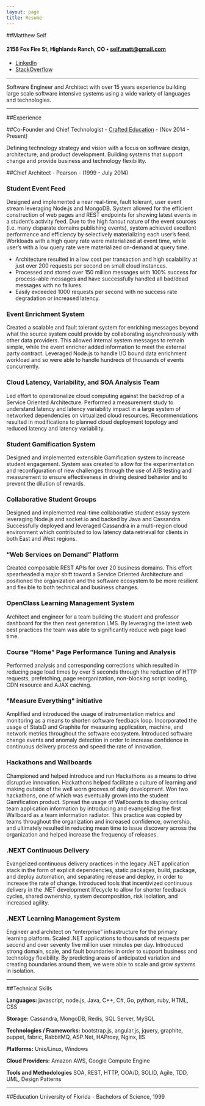 ```yaml
---
layout: page
title: Resume
---
```


##Matthew Self

#### 2158 Fox Fire St, Highlands Ranch, CO • self.matt@gmail.com

* [LinkedIn](http://www.linkedin.com/pub/matt-self/1/961/503)
* [StackOverflow](http://stackoverflow.com/users/1442914/matt-self)


---
<div class="message">
  Software Engineer and Architect with over 15 years experience building large scale software intensive systems using a wide variety of languages and technologies.
</div>

---

##Experience

##Co-Founder and Chief Technologist - [Crafted Education](http://crafted.education) - (Nov 2014 - Present)

Defining technology strategy and vision with a focus on software design, architecture, and product development.  Building systems that support change and provide business and technology flexibility.

##Chief Architect - Pearson - (1999 - July 2014)

### Student Event Feed
Designed and implemented a near real-time, fault tolerant, user event stream leveraging Node.js and MongoDB. System allowed for the efficient construction of web pages and REST endpoints for showing latest events in a student’s activity feed. Due to the high fanout nature of the event sources (i.e. many disparate domains publishing events), system achieved excellent performance and efficiency by selectively materializing each user’s feed. Workloads with a high query rate were materialized at event time, while user’s with a low query rate were materialized on-demand at query time.

* Architecture resulted in a low cost per transaction and high scalability at just over 200 requests per second on small cloud instances.
* Processed and stored over 150 million messages with 100% success for process-able messages and have successfully handled all bad/dead messages with no failures.
* Easily exceeded 1000 requests per second with no success rate degradation or increased latency.

### Event Enrichment System
Created a scalable and fault tolerant system for enriching messages beyond what the source system could provide by collaborating asynchronously with other data providers. This allowed internal system messages to remain simple, while the event enricher added information to meet the external party contract. Leveraged Node.js to handle I/O bound data enrichment workload and so were able to handle hundreds of thousands of events concurrently.

### Cloud Latency, Variability, and SOA Analysis Team
Led effort to operationalize cloud computing against the backdrop of a Service Oriented Architecture. Performed a measurement study to understand latency and latency variability impact in a large system of networked dependencies on virtualized cloud resources. Recommendations resulted in modifications to planned cloud deployment topology and reduced latency and latency variability.

### Student Gamification System
Designed and implemented extensible Gamification system to increase student engagement. System was created to allow for the experimentation and reconfiguration of new challenges through the use of A/B testing and measurement to ensure effectiveness in driving desired behavior and to prevent the dilution of rewards.

### Collaborative Student Groups
Designed and implemented real-time collaborative student essay system leveraging Node.js and socket.io and backed by Java and Cassandra. Successfully deployed and leveraged Cassandra in a multi-region cloud environment which contributed to low latency data retrieval for clients in both East and West regions.

### “Web Services on Demand” Platform
Created composable REST APIs for over 20 business domains. This effort spearheaded a major shift toward a Service Oriented Architecture and positioned the organization and the software ecosystem to be more resilient and flexible to both technical and business changes.

### OpenClass Learning Management System
Architect and engineer for a team building the student and professor dashboard for the then next generation LMS. By leveraging the latest web best practices the team was able to significantly reduce web page load time.

### Course "Home" Page Performance Tuning and Analysis
Performed analysis and corresponding corrections which resulted in reducing page load times by over 5 seconds through the reduction of HTTP requests, prefetching, page reorganization, non-blocking script loading, CDN resource and AJAX caching.

### "Measure Everything" initiative
Amplified and introduced the usage of instrumentation metrics and monitoring as a means to shorten software feedback loop.  Incorporated the usage of StatsD and Graphite for measuring application, machine, and network metrics throughout the software ecosystem.  Introduced software change events and anomaly detection in order to increase confidence in continuous delivery process and speed the rate of innovation.

### Hackathons and Wallboards
Championed and helped introduce and run Hackathons as a means to drive disruptive innovation.  Hackathons helped facilitate a culture of learning and making outside of the well worn grooves of daily development.  Won two hackathons, one of which was eventually grown into the student Gamification product.
Spread the usage of Wallboards to display critical team application information by introducing and evangelizing the first Wallboard as a team information radiator.  This practice was copied by teams throughout the organization and increased confidence, ownership, and ultimately resulted in reducing mean time to issue discovery across the organization and helped increase the frequency of releases. 

### .NEXT Continuous Delivery
Evangelized continuous delivery practices in the legacy .NET application stack in the form of explicit dependencies, static packages, build, package, and deploy automation, and separating release and deploy, in order to increase the rate of change. Introduced tools that incentivized continuous delivery in the .NET development lifecycle to allow for shorter feedback cycles, shared ownership, system decomposition, risk isolation, and increased agility.


### .NEXT Learning Management System

Engineer and architect on “enterprise” infrastructure for the primary learning platform. Scaled .NET applications to thousands of requests per second and over seventy five million user minutes per day. Introduced strong domain, scale, and fault boundaries in order to support business and technology flexibility. By predicting areas of anticipated variation and creating boundaries around them, we were able to scale and grow systems in isolation.

---

##Technical Skills

**Languages:** javascript, node.js, Java, C++, C#, Go, python, ruby, HTML, CSS

**Storage:** Cassandra, MongoDB, Redis, SQL Server, MySQL

**Technologies / Frameworks:** bootstrap.js, angular.js, jquery, graphite, puppet, fabric, RabbitMQ, ASP.Net, HAProxy, Nginx, IIS

**Platforms:** Unix/Linux, Windows

**Cloud Providers:** Amazon AWS, Google Compute Engine

**Tools and Methodologies** SOA, REST, HTTP, OOA/D, SOLID, Agile, TDD, UML, Design Patterns


---
##Education
University of Florida - Bachelors of Science, 1999


